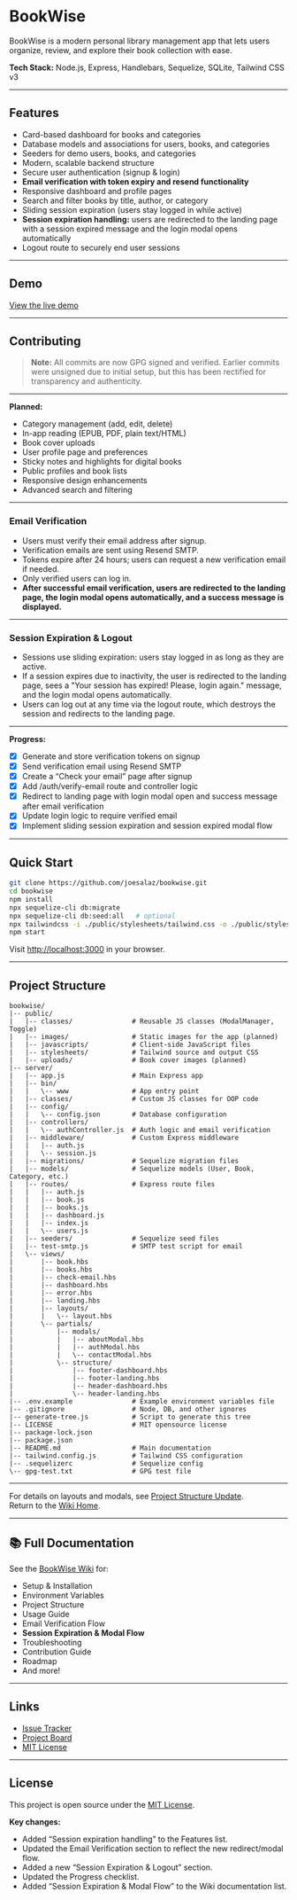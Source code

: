 # BookWise

BookWise is a modern personal library management app that lets users organize, review, and explore their book collection with ease.

**Tech Stack:** Node.js, Express, Handlebars, Sequelize, SQLite, Tailwind CSS v3

---

## Features

- Card-based dashboard for books and categories
- Database models and associations for users, books, and categories
- Seeders for demo users, books, and categories
- Modern, scalable backend structure
- Secure user authentication (signup & login)
- **Email verification with token expiry and resend functionality**
- Responsive dashboard and profile pages
- Search and filter books by title, author, or category
- Sliding session expiration (users stay logged in while active)
- **Session expiration handling:** users are redirected to the landing page with a session expired message and the login modal opens automatically
- Logout route to securely end user sessions

---

## Demo

[View the live demo](https://bookwise-whus.onrender.com/)

---

## Contributing

> **Note:** All commits are now GPG signed and verified. Earlier commits were unsigned due to initial setup, but this has been rectified for transparency and authenticity.
---

**Planned:**

- Category management (add, edit, delete)
- In-app reading (EPUB, PDF, plain text/HTML)
- Book cover uploads
- User profile page and preferences
- Sticky notes and highlights for digital books
- Public profiles and book lists
- Responsive design enhancements
- Advanced search and filtering

---

### Email Verification

- Users must verify their email address after signup.
- Verification emails are sent using Resend SMTP.
- Tokens expire after 24 hours; users can request a new verification email if needed.
- Only verified users can log in.
- **After successful email verification, users are redirected to the landing page, the login modal opens automatically, and a success message is displayed.**

---

### Session Expiration & Logout

- Sessions use sliding expiration: users stay logged in as long as they are active.
- If a session expires due to inactivity, the user is redirected to the landing page, sees a "Your session has expired! Please, login again." message, and the login modal opens automatically.
- Users can log out at any time via the logout route, which destroys the session and redirects to the landing page.

---

**Progress:**

- [x] Generate and store verification tokens on signup
- [x] Send verification email using Resend SMTP
- [x] Create a “Check your email” page after signup
- [x] Add /auth/verify-email route and controller logic
- [x] Redirect to landing page with login modal open and success message after email verification
- [x] Update login logic to require verified email
- [x] Implement sliding session expiration and session expired modal flow

---

## Quick Start

```bash
git clone https://github.com/joesalaz/bookwise.git
cd bookwise
npm install
npx sequelize-cli db:migrate
npx sequelize-cli db:seed:all   # optional
npx tailwindcss -i ./public/stylesheets/tailwind.css -o ./public/stylesheets/output.css --watch
npm start
```

Visit [http://localhost:3000](http://localhost:3000) in your browser.

---

## Project Structure

```text
bookwise/
|-- public/
|   |-- classes/               # Reusable JS classes (ModalManager, Toggle)
|   |-- images/                # Static images for the app (planned)
|   |-- javascripts/           # Client-side JavaScript files
|   |-- stylesheets/           # Tailwind source and output CSS
|   |-- uploads/               # Book cover images (planned)
|-- server/
|   |-- app.js                 # Main Express app
|   |-- bin/
|   |   \-- www                # App entry point
|   |-- classes/               # Custom JS classes for OOP code
|   |-- config/
|   |   \-- config.json        # Database configuration
|   |-- controllers/
|   |   \-- authController.js  # Auth logic and email verification
|   |-- middleware/            # Custom Express middleware
|   |   |-- auth.js
|   |   \-- session.js
|   |-- migrations/            # Sequelize migration files
|   |-- models/                # Sequelize models (User, Book, Category, etc.)
|   |-- routes/                # Express route files
|   |   |-- auth.js
|   |   |-- book.js
|   |   |-- books.js
|   |   |-- dashboard.js
|   |   |-- index.js
|   |   \-- users.js
|   |-- seeders/               # Sequelize seed files
|   |-- test-smtp.js           # SMTP test script for email
|   \-- views/
|       |-- book.hbs
|       |-- books.hbs
|       |-- check-email.hbs
|       |-- dashboard.hbs
|       |-- error.hbs
|       |-- landing.hbs
|       |-- layouts/
|       |   \-- layout.hbs
|       \-- partials/
|           |-- modals/
|           |   |-- aboutModal.hbs
|           |   |-- authModal.hbs
|           |   \-- contactModal.hbs
|           \-- structure/
|               |-- footer-dashboard.hbs
|               |-- footer-landing.hbs
|               |-- header-dashboard.hbs
|               \-- header-landing.hbs
|-- .env.example               # Example environment variables file
|-- .gitignore                 # Node, DB, and other ignores
|-- generate-tree.js           # Script to generate this tree
|-- LICENSE                    # MIT opensource license
|-- package-lock.json
|-- package.json
|-- README.md                  # Main documentation  
|-- tailwind.config.js         # Tailwind CSS configuration
|-- .sequelizerc               # Sequelize config
\-- gpg-test.txt               # GPG test file
```

---
For details on layouts and modals, see [Project Structure Update](../../wiki/Project-Structure-Update).  
Return to the [Wiki Home](../../wiki).

---

## 📚 Full Documentation

See the [BookWise Wiki](https://github.com/joesalaz/bookwise/wiki) for:

- Setup & Installation
- Environment Variables
- Project Structure
- Usage Guide
- Email Verification Flow
- **Session Expiration & Modal Flow**
- Troubleshooting
- Contribution Guide
- Roadmap
- And more!

---

## Links

- [Issue Tracker](https://github.com/joesalaz/bookwise/issues)
- [Project Board](https://github.com/joesalaz/bookwise/projects)
- [MIT License](./LICENSE)

---

## License

This project is open source under the [MIT License](./LICENSE).

**Key changes:**

- Added “Session expiration handling” to the Features list.
- Updated the Email Verification section to reflect the new redirect/modal flow.
- Added a new “Session Expiration & Logout” section.
- Updated the Progress checklist.
- Added “Session Expiration & Modal Flow” to the Wiki documentation list.